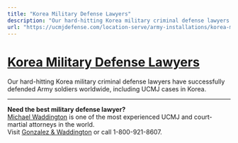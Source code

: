 ```yaml
---
title: "Korea Military Defense Lawyers"
description: "Our hard-hitting Korea military criminal defense lawyers have successfully defended Army soldiers worldwide, including UCMJ cases in Korea."
url: "https://ucmjdefense.com/location-serve/army-installations/korea-military-defense-lawyers.html"
---
```


# [Korea Military Defense Lawyers](https://ucmjdefense.com/location-serve/army-installations/korea-military-defense-lawyers.html)

Our hard-hitting Korea military criminal defense lawyers have successfully defended Army soldiers worldwide, including UCMJ cases in Korea.

---

**Need the best military defense lawyer?**  
[Michael Waddington](https://ucmjdefense.com/attorneys/michael-stewart-waddington-partner.html) is one of the most experienced UCMJ and court-martial attorneys in the world.  
Visit [Gonzalez & Waddington](https://ucmjdefense.com) or call 1-800-921-8607.
